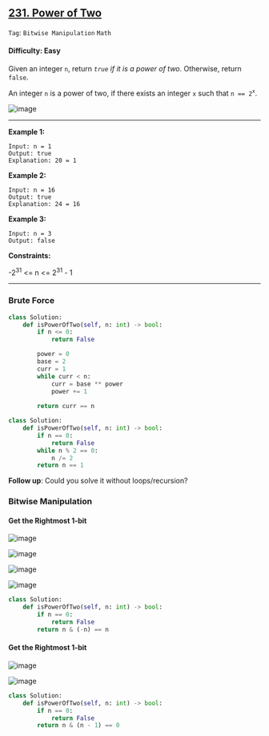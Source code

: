 ## [231. Power of Two](https://leetcode.com/problems/power-of-two)

```Tag```: ```Bitwise Manipulation``` ```Math```

#### Difficulty: Easy

Given an integer ```n```, return _```true``` if it is a power of two_. Otherwise, return ```false```.

An integer ```n``` is a power of two, if there exists an integer ```x``` such that ```n == 2```<sup>```x```</sup>.

![image](https://user-images.githubusercontent.com/35042430/234656264-268ceecc-9dad-4508-be2d-93ba38476bec.png)

---

__Example 1:__
```
Input: n = 1
Output: true
Explanation: 20 = 1
```

__Example 2:__
```
Input: n = 16
Output: true
Explanation: 24 = 16
```

__Example 3:__
```
Input: n = 3
Output: false
```

__Constraints:__

-2<sup>31</sup> <= n <= 2<sup>31</sup> - 1

---

### Brute Force

```Python
class Solution:
    def isPowerOfTwo(self, n: int) -> bool:
        if n <= 0:
            return False

        power = 0
        base = 2
        curr = 1
        while curr < n:
            curr = base ** power
            power += 1
        
        return curr == n
```

```Python
class Solution:
    def isPowerOfTwo(self, n: int) -> bool:
        if n == 0:
            return False
        while n % 2 == 0:
            n /= 2
        return n == 1
```

__Follow up__: Could you solve it without loops/recursion?

### Bitwise Manipulation 

#### Get the Rightmost 1-bit

![image](https://user-images.githubusercontent.com/35042430/234666139-71e2c7fa-d981-484c-9c06-34a86dbc270b.png)

![image](https://leetcode.com/problems/power-of-two/Figures/231/twos.png)

![image](https://leetcode.com/problems/power-of-two/Figures/231/rightmost.png)

![image](https://leetcode.com/problems/power-of-two/Figures/231/first2.png)

```Python
class Solution:
    def isPowerOfTwo(self, n: int) -> bool:
        if n == 0:
            return False
        return n & (-n) == n
```

#### Get the Rightmost 1-bit

![image](https://leetcode.com/problems/power-of-two/Figures/231/turn2.png)

![image](https://leetcode.com/problems/power-of-two/Figures/231/second2.png)

```Python
class Solution:
    def isPowerOfTwo(self, n: int) -> bool:
        if n == 0:
            return False
        return n & (n - 1) == 0
```
